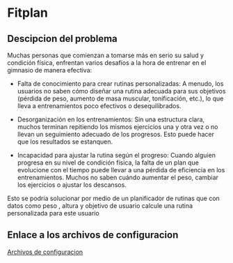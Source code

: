 # Fitplan 

## Descipcion del problema 

Muchas personas que comienzan a tomarse más en serio su salud y condición física, enfrentan varios desafíos a la hora de entrenar en el gimnasio de manera efectiva:

- Falta de conocimiento para crear rutinas personalizadas: A menudo, los usuarios no saben cómo diseñar una rutina adecuada para sus objetivos (pérdida de peso, aumento de masa muscular, tonificación, etc.), lo que lleva a entrenamientos poco efectivos o desequilibrados. 

- Desorganización en los entrenamientos: Sin una estructura clara, muchos terminan repitiendo los mismos ejercicios una y otra vez o no llevan un seguimiento adecuado de los progresos. Esto puede hacer que los resultados se estanquen.

- Incapacidad para ajustar la rutina según el progreso: Cuando alguien progresa en su nivel de condición física, la falta de un plan que evolucione con el tiempo puede llevar a una pérdida de eficiencia en los entrenamientos. Muchos no saben cuándo aumentar el peso, cambiar los ejercicios o ajustar los descansos.

Esto se podria solucionar por medio de un planificador de rutinas que con datos como peso , altura y objetivo de usuario calcule una rutina personalizada para este usuario 

## Enlace a los archivos de configuracion 

[Archivos de configuracion](./config.md)